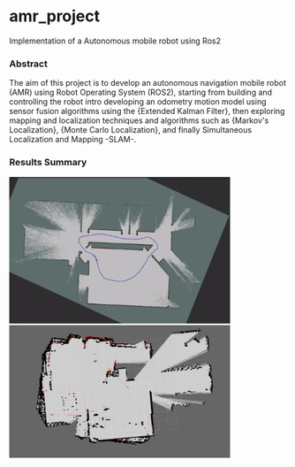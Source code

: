 # amr_project
Implementation of a Autonomous mobile robot using Ros2

### Abstract
The aim of this project is to develop an autonomous navigation mobile robot (AMR) using Robot Operating System (ROS2), starting from building and controlling the robot intro developing an odometry motion model using sensor fusion algorithms using the {Extended Kalman Filter}, then exploring mapping and localization techniques and algorithms such as {Markov's Localization}, {Monte Carlo Localization},
    and finally Simultaneous Localization and Mapping -SLAM-.

### Results Summary 
<!-- ![Alt text](result_images/SLAM_result.png) -->
<img src="result_images/SLAM_result.png" alt="Alt text" width="400">
<img src="result_images/map_odometry_errors.png" alt="Alt text" width="400">
